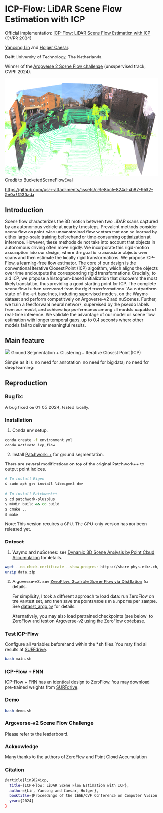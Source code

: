 # ICP-Flow: LiDAR Scene Flow Estimation with ICP

Official implementation: [ICP-Flow: LiDAR Scene Flow Estimation with ICP](https://arxiv.org/abs/2402.17351) (CVPR 2024) 

[Yancong Lin](https://yanconglin.github.io/) and [Holger Caesar](https://sites.google.com/it-caesar.de/homepage/).

Delft University of Technology, The Netherlands.

Winner of the [Argoverse 2 Scene Flow challenge](https://www.argoverse.org/sceneflow) (unsupervised track, CVPR 2024).

<img src="figs/av2_multicam.png" width="600"> 
Credit to BucketedSceneFlowEval

https://github.com/user-attachments/assets/ce1e8bc5-824d-4b87-9592-5e0a3f535ada

## Introduction
Scene flow characterizes the 3D motion between two LiDAR scans captured by an autonomous vehicle at nearby timesteps. Prevalent methods consider scene flow as point-wise unconstrained flow vectors that can be learned by either large-scale training beforehand or time-consuming optimization at inference. However, these methods do not take into account that objects in autonomous driving often move rigidly. We incorporate this rigid-motion assumption into our design, where the goal is to associate objects over scans and then estimate the locally rigid transformations. We propose ICP-Flow, a learning-free flow estimator. The core of our design is the conventional Iterative Closest Point (ICP) algorithm, which aligns the objects over time and outputs the corresponding rigid transformations. Crucially, to aid ICP, we propose a histogram-based initialization that discovers the most likely translation, thus providing a good starting point for ICP. The complete scene flow is then recovered from the rigid transformations. We outperform state-of-the-art baselines, including supervised models, on the Waymo dataset and perform competitively on Argoverse-v2 and nuScenes. Further, we train a feedforward neural network, supervised by the pseudo labels from our model, and achieve top performance among all models capable of real-time inference. We validate the advantage of our model on scene flow estimation with longer temporal gaps, up to 0.4 seconds where other models fail to deliver meaningful results.

## Main feature

 <img src="figs/icp_flow.png" width="600"> 
 Ground Segmentation + Clustering + Iterative Closest Point (ICP)


Simple as it is: no need for annotation; no need for big data; no need for deep learning;

 
## Reproduction

### Bug fix:

A bug fixed on 01-05-2024; tested locally.

### Installation

1. Conda env setup.

```bash
conda create -f environment.yml
conda activate icp_flow
```
2. Install [Patchwork++](https://github.com/url-kaist/patchwork-plusplus) for ground segmentation.

There are several modifications on top of the original Patchwork++ to output point indices.

```bash
# To install Eigen
$ sudo apt-get install libeigen3-dev

# To install Patchwork++
$ cd patchwork-plusplus
$ mkdir build && cd build
$ cmake ..
$ make
```

Note: This version requires a GPU. The CPU-only version has not been released yet.

### Dataset

1. Waymo and nuScenes: see [Dynamic 3D Scene Analysis by Point Cloud Accumulation](https://github.com/prs-eth/PCAccumulation) for details.

```bash
wget --no-check-certificate --show-progress https://share.phys.ethz.ch/~gsg/PCAccumulation/data.zip
unzip data.zip
```

2. Argoverse-v2: see [ZeroFlow: Scalable Scene Flow via Distillation](https://github.com/kylevedder/zeroflow) for details.

   For simplicity, I took a different approach to load data: run ZeroFlow on the val/test set, and then save the points/labels in a .npz file per sample.
   See [dataset_argo.py](dataset_argo.py) for details.

   Alternatively, you may also load pretrained checkpoints (see below) to ZeroFlow and test on Argoverse-v2 using the ZeroFlow codebase. 
   

### Test ICP-Flow
Configure all variables beforehand within the *.sh files. You may find all results at [SURFdrive](https://surfdrive.surf.nl/files/index.php/s/AqrrbdMV6hnELpW). 

```bash
bash main.sh
```

### ICP-Flow + FNN

ICP-Flow + FNN has an identical design to ZeroFlow. You may download pre-trained weights from [SURFdrive](https://surfdrive.surf.nl/files/index.php/s/AqrrbdMV6hnELpW). 

### Demo

```Bash
bash demo.sh
```

### Argoverse-v2 Scene Flow Challenge

Please refer to the [leaderboard](https://eval.ai/web/challenges/challenge-page/2210/leaderboard).  

### Acknowledge

Many thanks to the authors of ZeroFlow and Point Cloud Accumulation.

### Citation
```bash
@article{lin2024icp,
  title={ICP-Flow: LiDAR Scene Flow Estimation with ICP},
  author={Lin, Yancong and Caesar, Holger},
  booktitle={Proceedings of the IEEE/CVF Conference on Computer Vision and Pattern Recognition (CVPR)},
  year={2024}
}
```
